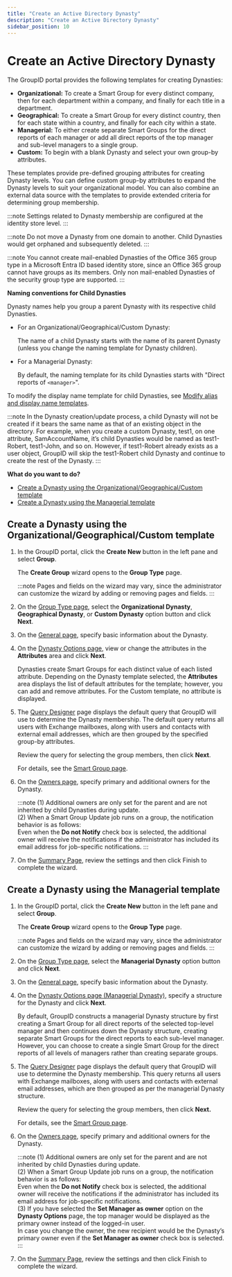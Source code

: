 ```yaml
---
title: "Create an Active Directory Dynasty"
description: "Create an Active Directory Dynasty"
sidebar_position: 10
---
```


# Create an Active Directory Dynasty

The GroupID portal provides the following templates for creating Dynasties:

- **Organizational:** To create a Smart Group for every distinct company, then for each department
  within a company, and finally for each title in a department.
- **Geographical:** To create a Smart Group for every distinct country, then for each state within a
  country, and finally for each city within a state.
- **Managerial:** To either create separate Smart Groups for the direct reports of each manager or
  add all direct reports of the top manager and sub-level managers to a single group.
- **Custom:** To begin with a blank Dynasty and select your own group-by attributes.

These templates provide pre-defined grouping attributes for creating Dynasty levels. You can define
custom group-by attributes to expand the Dynasty levels to suit your organizational model. You can
also combine an external data source with the templates to provide extended criteria for determining
group membership.

:::note
Settings related to Dynasty membership are configured at the identity store level.
:::


:::note
Do not move a Dynasty from one domain to another. Child Dynasties would get orphaned and
subsequently deleted.
:::


:::note
You cannot create mail-enabled Dynasties of the Office 365 group type in a Microsoft Entra ID
based identity store, since an Office 365 group cannot have groups as its members. Only non
mail-enabled Dynasties of the security group type are supported.
:::


**Naming conventions for Child Dynasties**

Dynasty names help you group a parent Dynasty with its respective child Dynasties.

- For an Organizational/Geographical/Custom Dynasty:

    The name of a child Dynasty starts with the name of its parent Dynasty (unless you change the
    naming template for Dynasty children).

- For a Managerial Dynasty:

    By default, the naming template for its child Dynasties starts with "Direct reports of
    `<manager>`".

To modify the display name template for child Dynasties, see
[Modify alias and display name templates](/docs/directorymanager/11.0/portal/group/workingwithgroups/dynastyfunction.md#modify-alias-and-display-name-templates).

:::note
In the Dynasty creation/update process, a child Dynasty will not be created if it bears the
same name as that of an existing object in the directory. For example, when you create a custom
Dynasty, test1, on one attribute, SamAccountName, it’s child Dynasties would be named as
test1-Robert, test1-John, and so on. However, if test1-Robert already exists as a user object,
GroupID will skip the test1-Robert child Dynasty and continue to create the rest of the Dynasty.
:::


**What do you want to do?**

- [Create a Dynasty using the Organizational/Geographical/Custom template](#create-a-dynasty-using-the-organizationalgeographicalcustom-template)
- [Create a Dynasty using the Managerial template](#create-a-dynasty-using-the-managerial-template)

## Create a Dynasty using the Organizational/Geographical/Custom template

1. In the GroupID portal, click the **Create New** button in the left pane and select **Group**.

    The **Create Group** wizard opens to the **Group Type** page.

    :::note
    Pages and fields on the wizard may vary, since the administrator can customize the wizard
    by adding or removing pages and fields.
    :::


2. On the [Group Type page](/docs/directorymanager/11.0/portal/group/create/grouptype.md),
   select the **Organizational Dynasty**, **Geographical Dynasty**, or **Custom Dynasty** option
   button and click **Next**.
3. On the
   [General page](/docs/directorymanager/11.0/portal/group/create/AD/general.md),
   specify basic information about the Dynasty.
4. On the
   [Dynasty Options page](/docs/directorymanager/11.0/portal/group/dynasty/AD/dynastyoptionsorggeocus.md),
   view or change the attributes in the **Attributes** area and click **Next**.

    Dynasties create Smart Groups for each distinct value of each listed attribute. Depending on the
    Dynasty template selected, the **Attributes** area displays the list of default attributes for
    the template; however, you can add and remove attributes. For the Custom template, no attribute
    is displayed.

5. The [Query Designer](/docs/directorymanager/11.0/portal/group/querydesigner/overview.md)
   page displays the default query that GroupID will use to determine the Dynasty membership. The
   default query returns all users with Exchange mailboxes, along with users and contacts with
   external email addresses, which are then grouped by the specified group-by attributes.

    Review the query for selecting the group members, then click **Next**.

    For details, see the
    [ Smart Group page](/docs/directorymanager/11.0/portal/group/create/AD/smartgroup.md).

6. On the
   [Owners page](/docs/directorymanager/11.0/portal/group/create/AD/owners.md),
   specify primary and additional owners for the Dynasty.

    :::note
    (1) Additional owners are only set for the parent and are not inherited by child Dynasties
    during update.  
    (2) When a Smart Group Update job runs on a group, the notification behavior is as follows:  
    Even when the **Do not Notify** check box is selected, the additional owner will receive the
    notifications if the administrator has included its email address for job-specific
    notifications.
    :::


7. On the
   [Summary Page](/docs/directorymanager/11.0/portal/user/create/AD/summary.md),
   review the settings and then click Finish to complete the wizard.

## Create a Dynasty using the Managerial template

1. In the GroupID portal, click the **Create New** button in the left pane and select **Group**.

    The **Create Group** wizard opens to the **Group Type** page.

    :::note
    Pages and fields on the wizard may vary, since the administrator can customize the wizard
    by adding or removing pages and fields.
    :::


2. On the [Group Type page](/docs/directorymanager/11.0/portal/group/create/grouptype.md),
   select the **Managerial Dynasty** option button and click **Next**.
3. On the
   [General page](/docs/directorymanager/11.0/portal/group/create/AD/general.md),
   specify basic information about the Dynasty.
4. On the
   [Dynasty Options page (Managerial Dynasty)](/docs/directorymanager/11.0/portal/group/dynasty/AD/dynastyoptionsmanagerial.md),
   specify a structure for the Dynasty and click **Next**.

    By default, GroupID constructs a managerial Dynasty structure by first creating a Smart Group
    for all direct reports of the selected top-level manager and then continues down the Dynasty
    structure, creating separate Smart Groups for the direct reports to each sub-level manager.
    However, you can choose to create a single Smart Group for the direct reports of all levels of
    managers rather than creating separate groups.

5. The [Query Designer](/docs/directorymanager/11.0/portal/group/querydesigner/overview.md)
   page displays the default query that GroupID will use to determine the Dynasty membership. This
   query returns all users with Exchange mailboxes, along with users and contacts with external
   email addresses, which are then grouped as per the managerial Dynasty structure.

    Review the query for selecting the group members, then click **Next.**

    For details, see the
    [ Smart Group page](/docs/directorymanager/11.0/portal/group/create/AD/smartgroup.md).

6. On the
   [Owners page](/docs/directorymanager/11.0/portal/group/create/AD/owners.md),
   specify primary and additional owners for the Dynasty.

    :::note
    (1) Additional owners are only set for the parent and are not inherited by child Dynasties
    during update.  
    (2) When a Smart Group Update job runs on a group, the notification behavior is as follows:  
    Even when the **Do not Notify** check box is selected, the additional owner will receive the
    notifications if the administrator has included its email address for job-specific
    notifications.  
    (3) If you have selected the **Set Manager as owner** option on the **Dynasty Options** page,
    the top manager would be displayed as the primary owner instead of the logged-in user.  
    In case you change the owner, the new recipient would be the Dynasty’s primary owner even if
    the **Set Manager as owner** check box is selected.
    :::


7. On the
   [Summary Page](/docs/directorymanager/11.0/portal/user/create/AD/summary.md),
   review the settings and then click Finish to complete the wizard.
